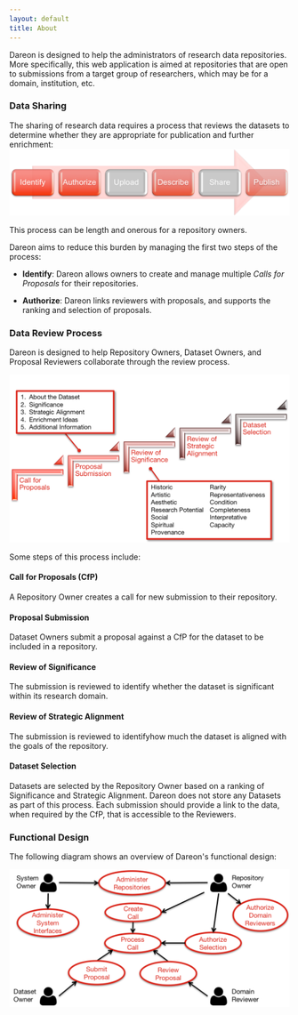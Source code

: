 ```yaml
---
layout: default
title: About
---
```


Dareon is designed to help the administrators of research data 
repositories. More specifically, this web application is aimed at 
repositories that are open to submissions from a target group of 
researchers, which may be for a domain, institution, etc.



### Data Sharing

The sharing of research data requires a process that reviews the 
datasets to determine whether they are appropriate for publication 
and further enrichment: 
![review_process](assets/images/Data_Sharing_Process.png)

This process can be length and onerous for a repository owners.


Dareon aims to reduce this burden by managing the first two steps of the
process: 
   - **Identify**: Dareon allows owners to create and manage multiple
	*Calls for Proposals* for their repositories.
	
   - **Authorize**: Dareon links reviewers with proposals, and supports the 
	ranking and selection of proposals.

### Data Review Process

Dareon is designed to help Repository Owners, Dataset Owners, and 
Proposal Reviewers collaborate through the review process. 


![review_process](assets/images/Data_Review_Process_short.png)

Some steps of this process include:

#### Call for Proposals (CfP)
A Repository Owner creates a call for new submission to their repository.

#### Proposal Submission
Dataset Owners submit a proposal against a CfP for the dataset to be 
included in a repository.


#### Review of Significance
The submission is reviewed to identify whether the dataset is 
significant within its research domain.


#### Review of Strategic Alignment
The submission is reviewed to identifyhow much the dataset is aligned 
with the goals of the repository.


#### Dataset Selection
Datasets are selected by the Repository Owner based on a ranking of 
Significance and Strategic Alignment.
Dareon does not store any Datasets as part of this process. Each 
submission should provide a link to the data, when required by the CfP, 
that is accessible to the Reviewers.


### Functional Design

The following diagram shows an overview of Dareon's functional design:

![functional](assets/images/Dareon_Functional.png)

